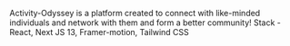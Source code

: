 Activity-Odyssey is a platform created to connect with like-minded individuals and network with them and form a better community!
Stack - React, Next JS 13, Framer-motion, Tailwind CSS
